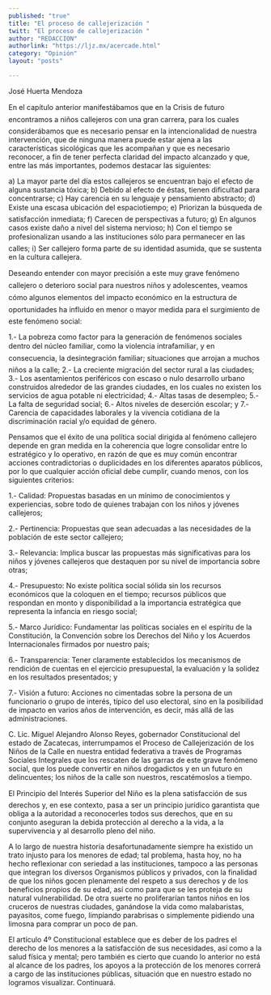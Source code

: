 ```yaml
---
published: "true"
title: "El proceso de callejerización "
twitt: "El proceso de callejerización "
author: "REDACCION"
authorlink: "https://ljz.mx/acercade.html"
category: "Opinión"
layout: "posts"

---
```



  José Huerta Mendoza



En el capítulo anterior manifestábamos que en la Crisis de futuro encontramos a niños callejeros con una gran carrera, para los cuales considerábamos que es necesario pensar en la intencionalidad de nuestra intervención, que de ninguna manera puede estar ajena a las características sicológicas que les acompañan y que es necesario reconocer, a fin de tener perfecta claridad del impacto alcanzado y que, entre las más importantes, podemos destacar las siguientes:  

  a) La mayor parte del día estos callejeros se encuentran bajo el efecto de alguna sustancia tóxica; b) Debido al efecto de éstas, tienen dificultad para concentrarse; c) Hay carencia en su lenguaje y pensamiento abstracto; d) Existe una escasa ubicación del espaciotiempo; e) Priorizan la búsqueda de satisfacción inmediata; f) Carecen de perspectivas a futuro; g) En algunos casos existe daño a nivel del sistema nervioso; h) Con el tiempo se profesionalizan usando a las instituciones sólo para permanecer en las calles; i) Ser callejero forma parte de su identidad asumida, que se sustenta en la cultura callejera.



  Deseando entender con mayor precisión a este muy grave fenómeno callejero o deterioro social para nuestros niños y adolescentes, veamos cómo algunos elementos del impacto económico en la estructura de oportunidades ha influido en menor o mayor medida para el surgimiento de este fenómeno social:



  1.- La pobreza como factor para la generación de fenómenos sociales dentro del núcleo familiar, como la violencia intrafamiliar, y en consecuencia, la desintegración familiar; situaciones que arrojan a muchos niños a la calle; 2.- La creciente migración del sector rural a las ciudades; 3.- Los asentamientos periféricos con escaso o nulo desarrollo urbano construidos alrededor de las grandes ciudades, en los cuales no existen los servicios de agua potable ni electricidad; 4.- Altas tasas de desempleo; 5.- La falta de seguridad social; 6.- Altos niveles de deserción escolar; y 7.- Carencia de capacidades laborales y la vivencia cotidiana de la discriminación racial y/o equidad de género.



  Pensamos que el éxito de una política social dirigida al fenómeno callejero depende en gran medida en la coherencia que logre consolidar entre lo estratégico y lo operativo, en razón de que es muy común encontrar acciones contradictorias o duplicidades en los diferentes aparatos públicos, por lo que cualquier acción oficial debe cumplir, cuando menos, con los siguientes criterios:



  1.- Calidad: Propuestas basadas en un mínimo de conocimientos y experiencias, sobre todo de quienes trabajan con los niños y jóvenes callejeros;



  2.- Pertinencia: Propuestas que sean adecuadas a las necesidades de la población de este sector callejero;



  3.- Relevancia: Implica buscar las propuestas más significativas para los niños y jóvenes callejeros que destaquen por su nivel de importancia sobre otras;



  4.- Presupuesto: No existe política social sólida sin los recursos económicos que la coloquen en el tiempo; recursos públicos que respondan en monto y disponibilidad a la importancia estratégica que representa la infancia en riesgo social;



  5.- Marco Jurídico: Fundamentar las políticas sociales en el espíritu de la Constitución, la Convención sobre los Derechos del Niño y los Acuerdos Internacionales firmados por nuestro país;



  6.- Transparencia: Tener claramente establecidos los mecanismos de rendición de cuentas en el ejercicio presupuestal, la evaluación y la solidez en los resultados presentados; y



  7.- Visión a futuro: Acciones no cimentadas sobre la persona de un funcionario o grupo de interés, típico del uso electoral, sino en la posibilidad de impacto en varios años de intervención, es decir, más allá de las administraciones.



  C. Lic. Miguel Alejandro Alonso Reyes, gobernador Constitucional del estado de Zacatecas, interrumpamos el Proceso de Callejerización de los Niños de la Calle en nuestra entidad federativa a través de Programas Sociales Integrales que los rescaten de las garras de este grave fenómeno social, que los puede convertir en niños drogadictos y en un futuro en delincuentes; los niños de la calle son nuestros, rescatémoslos a tiempo.



  El Principio del Interés Superior del Niño es la plena satisfacción de sus derechos y, en ese contexto, pasa a ser un principio jurídico garantista que obliga a la autoridad a reconocerles todos sus derechos, que en su conjunto aseguran la debida protección al derecho a la vida, a la supervivencia y al desarrollo pleno del niño.



  A lo largo de nuestra historia desafortunadamente siempre ha existido un trato injusto para los menores de edad; tal problema, hasta hoy, no ha hecho reflexionar con seriedad a las instituciones, tampoco a las personas que integran los diversos Organismos públicos y privados, con la finalidad de que los niños gocen plenamente del respeto a sus derechos y de los beneficios propios de su edad, así como para que se les proteja de su natural vulnerabilidad. De otra suerte no proliferarían tantos niños en los cruceros de nuestras ciudades, ganándose la vida como malabaristas, payasitos, come fuego, limpiando parabrisas o simplemente pidiendo una limosna para comprar un poco de pan.



  El artículo 4º Constitucional establece que es deber de los padres el derecho de los menores a la satisfacción de sus necesidades, así como a la salud física y mental; pero también es cierto que cuando lo anterior no está al alcance de los padres, los apoyos a la protección de los menores correrá a cargo de las instituciones públicas, situación que en nuestro estado no logramos visualizar. Continuará.


